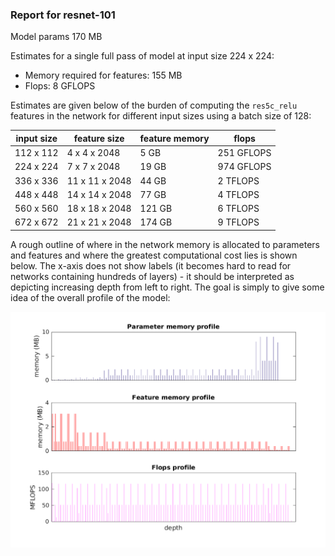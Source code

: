 ### Report for resnet-101
Model params 170 MB 

Estimates for a single full pass of model at input size 224 x 224: 

* Memory required for features: 155 MB 
* Flops: 8 GFLOPS 

Estimates are given below of the burden of computing the `res5c_relu` features in the network for different input sizes using a batch size of 128: 

| input size | feature size | feature memory | flops | 
|------------|--------------|----------------|-------| 
| 112 x 112 | 4 x 4 x 2048 | 5 GB | 251 GFLOPS |
| 224 x 224 | 7 x 7 x 2048 | 19 GB | 974 GFLOPS |
| 336 x 336 | 11 x 11 x 2048 | 44 GB | 2 TFLOPS |
| 448 x 448 | 14 x 14 x 2048 | 77 GB | 4 TFLOPS |
| 560 x 560 | 18 x 18 x 2048 | 121 GB | 6 TFLOPS |
| 672 x 672 | 21 x 21 x 2048 | 174 GB | 9 TFLOPS |

A rough outline of where in the network memory is allocated to parameters and features and where the greatest computational cost lies is shown below.  The x-axis does not show labels (it becomes hard to read for networks containing hundreds of layers) - it should be interpreted as depicting increasing depth from left to right.  The goal is simply to give some idea of the overall profile of the model: 

![resnet-101 profile](figs/resnet-101.png)
